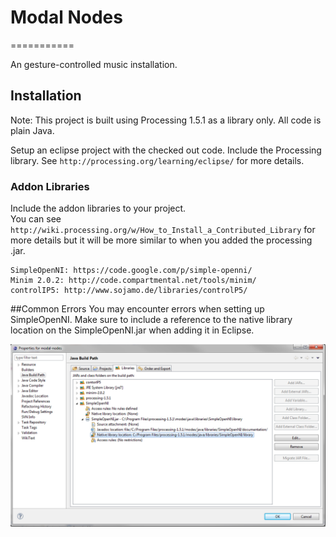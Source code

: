 # Modal Nodes
===========

An gesture-controlled music installation.

## Installation
Note: This project is built using Processing 1.5.1 as a library only.  All code is plain Java.

Setup an eclipse project with the checked out code.
Include the Processing library.  See `http://processing.org/learning/eclipse/` for more details.


### Addon Libraries
Include the addon libraries to your project.  
You can see `http://wiki.processing.org/w/How_to_Install_a_Contributed_Library` for more details but it will be more similar to when you added the processing .jar.

```
SimpleOpenNI: https://code.google.com/p/simple-openni/
Minim 2.0.2: http://code.compartmental.net/tools/minim/
controlIP5: http://www.sojamo.de/libraries/controlP5/
```

##Common Errors
You may encounter errors when setting up SimpleOpenNI.
Make sure to include a reference to the native library location on the SimpleOpenNI.jar when adding it in Eclipse.

![setting the native library](resources\images\openni_native_lib.png)
